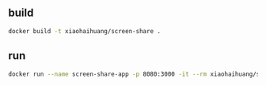 ## build

```bash
docker build -t xiaohaihuang/screen-share .
```

## run

```bash
docker run --name screen-share-app -p 8080:3000 -it --rm xiaohaihuang/screen-share
```
